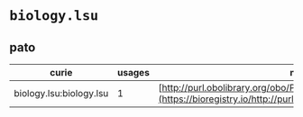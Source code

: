 # `biology.lsu`

## pato

| curie                   |   usages | nodes                                                                                                             |
|-------------------------|----------|-------------------------------------------------------------------------------------------------------------------|
| biology.lsu:biology.lsu |        1 | [http://purl.obolibrary.org/obo/PATO:0001609](https://bioregistry.io/http://purl.obolibrary.org/obo/PATO:0001609) |

